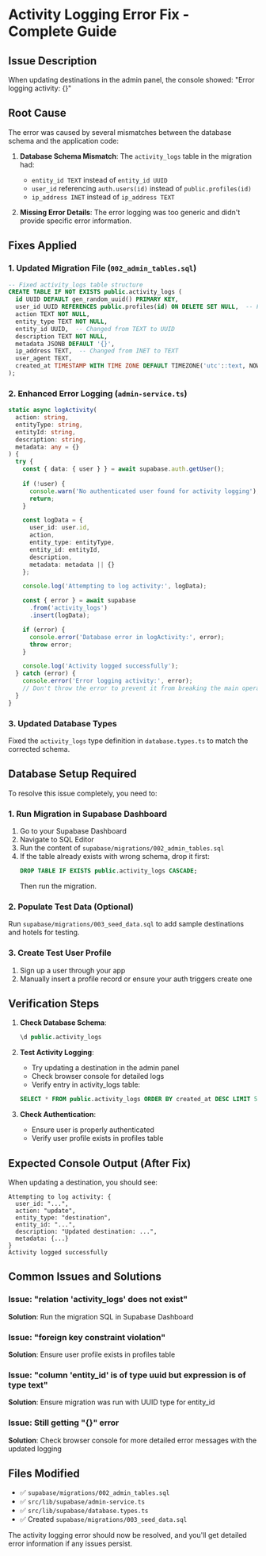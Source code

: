 # Activity Logging Error Fix - Complete Guide

## Issue Description
When updating destinations in the admin panel, the console showed: "Error logging activity: {}"

## Root Cause
The error was caused by several mismatches between the database schema and the application code:

1. **Database Schema Mismatch**: The `activity_logs` table in the migration had:
   - `entity_id TEXT` instead of `entity_id UUID`
   - `user_id` referencing `auth.users(id)` instead of `public.profiles(id)`
   - `ip_address INET` instead of `ip_address TEXT`

2. **Missing Error Details**: The error logging was too generic and didn't provide specific error information.

## Fixes Applied

### 1. Updated Migration File (`002_admin_tables.sql`)
```sql
-- Fixed activity_logs table structure
CREATE TABLE IF NOT EXISTS public.activity_logs (
  id UUID DEFAULT gen_random_uuid() PRIMARY KEY,
  user_id UUID REFERENCES public.profiles(id) ON DELETE SET NULL,  -- Fixed reference
  action TEXT NOT NULL,
  entity_type TEXT NOT NULL,
  entity_id UUID,  -- Changed from TEXT to UUID
  description TEXT NOT NULL,
  metadata JSONB DEFAULT '{}',
  ip_address TEXT,  -- Changed from INET to TEXT
  user_agent TEXT,
  created_at TIMESTAMP WITH TIME ZONE DEFAULT TIMEZONE('utc'::text, NOW()) NOT NULL
);
```

### 2. Enhanced Error Logging (`admin-service.ts`)
```typescript
static async logActivity(
  action: string,
  entityType: string,
  entityId: string,
  description: string,
  metadata: any = {}
) {
  try {
    const { data: { user } } = await supabase.auth.getUser();
    
    if (!user) {
      console.warn('No authenticated user found for activity logging');
      return;
    }

    const logData = {
      user_id: user.id,
      action,
      entity_type: entityType,
      entity_id: entityId,
      description,
      metadata: metadata || {}
    };

    console.log('Attempting to log activity:', logData);

    const { error } = await supabase
      .from('activity_logs')
      .insert(logData);

    if (error) {
      console.error('Database error in logActivity:', error);
      throw error;
    }

    console.log('Activity logged successfully');
  } catch (error) {
    console.error('Error logging activity:', error);
    // Don't throw the error to prevent it from breaking the main operation
  }
}
```

### 3. Updated Database Types
Fixed the `activity_logs` type definition in `database.types.ts` to match the corrected schema.

## Database Setup Required

To resolve this issue completely, you need to:

### 1. Run Migration in Supabase Dashboard
1. Go to your Supabase Dashboard
2. Navigate to SQL Editor
3. Run the content of `supabase/migrations/002_admin_tables.sql`
4. If the table already exists with wrong schema, drop it first:
   ```sql
   DROP TABLE IF EXISTS public.activity_logs CASCADE;
   ```
   Then run the migration.

### 2. Populate Test Data (Optional)
Run `supabase/migrations/003_seed_data.sql` to add sample destinations and hotels for testing.

### 3. Create Test User Profile
1. Sign up a user through your app
2. Manually insert a profile record or ensure your auth triggers create one

## Verification Steps

1. **Check Database Schema**:
   ```sql
   \d public.activity_logs
   ```

2. **Test Activity Logging**:
   - Try updating a destination in the admin panel
   - Check browser console for detailed logs
   - Verify entry in activity_logs table:
   ```sql
   SELECT * FROM public.activity_logs ORDER BY created_at DESC LIMIT 5;
   ```

3. **Check Authentication**:
   - Ensure user is properly authenticated
   - Verify user profile exists in profiles table

## Expected Console Output (After Fix)

When updating a destination, you should see:
```
Attempting to log activity: {
  user_id: "...",
  action: "update",
  entity_type: "destination",
  entity_id: "...",
  description: "Updated destination: ...",
  metadata: {...}
}
Activity logged successfully
```

## Common Issues and Solutions

### Issue: "relation 'activity_logs' does not exist"
**Solution**: Run the migration SQL in Supabase Dashboard

### Issue: "foreign key constraint violation"
**Solution**: Ensure user profile exists in profiles table

### Issue: "column 'entity_id' is of type uuid but expression is of type text"
**Solution**: Ensure migration was run with UUID type for entity_id

### Issue: Still getting "{}" error
**Solution**: Check browser console for more detailed error messages with the updated logging

## Files Modified
- ✅ `supabase/migrations/002_admin_tables.sql`
- ✅ `src/lib/supabase/admin-service.ts`
- ✅ `src/lib/supabase/database.types.ts`
- ✅ Created `supabase/migrations/003_seed_data.sql`

The activity logging error should now be resolved, and you'll get detailed error information if any issues persist.
